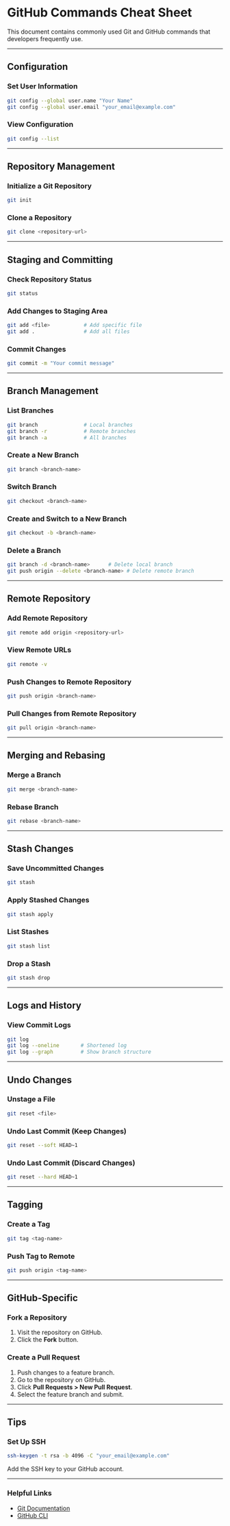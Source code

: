 # GitHub Commands Cheat Sheet

This document contains commonly used Git and GitHub commands that developers frequently use.

---

## **Configuration**
### Set User Information
```bash
git config --global user.name "Your Name"
git config --global user.email "your_email@example.com"
```

### View Configuration
```bash
git config --list
```

---

## **Repository Management**
### Initialize a Git Repository
```bash
git init
```

### Clone a Repository
```bash
git clone <repository-url>
```

---

## **Staging and Committing**
### Check Repository Status
```bash
git status
```

### Add Changes to Staging Area
```bash
git add <file>           # Add specific file
git add .                # Add all files
```

### Commit Changes
```bash
git commit -m "Your commit message"
```

---

## **Branch Management**
### List Branches
```bash
git branch               # Local branches
git branch -r            # Remote branches
git branch -a            # All branches
```

### Create a New Branch
```bash
git branch <branch-name>
```

### Switch Branch
```bash
git checkout <branch-name>
```

### Create and Switch to a New Branch
```bash
git checkout -b <branch-name>
```

### Delete a Branch
```bash
git branch -d <branch-name>      # Delete local branch
git push origin --delete <branch-name> # Delete remote branch
```

---

## **Remote Repository**
### Add Remote Repository
```bash
git remote add origin <repository-url>
```

### View Remote URLs
```bash
git remote -v
```

### Push Changes to Remote Repository
```bash
git push origin <branch-name>
```

### Pull Changes from Remote Repository
```bash
git pull origin <branch-name>
```

---

## **Merging and Rebasing**
### Merge a Branch
```bash
git merge <branch-name>
```

### Rebase Branch
```bash
git rebase <branch-name>
```

---

## **Stash Changes**
### Save Uncommitted Changes
```bash
git stash
```

### Apply Stashed Changes
```bash
git stash apply
```

### List Stashes
```bash
git stash list
```

### Drop a Stash
```bash
git stash drop
```

---

## **Logs and History**
### View Commit Logs
```bash
git log
git log --oneline       # Shortened log
git log --graph         # Show branch structure
```

---

## **Undo Changes**
### Unstage a File
```bash
git reset <file>
```

### Undo Last Commit (Keep Changes)
```bash
git reset --soft HEAD~1
```

### Undo Last Commit (Discard Changes)
```bash
git reset --hard HEAD~1
```

---

## **Tagging**
### Create a Tag
```bash
git tag <tag-name>
```

### Push Tag to Remote
```bash
git push origin <tag-name>
```

---

## **GitHub-Specific**
### Fork a Repository
1. Visit the repository on GitHub.
2. Click the **Fork** button.

### Create a Pull Request
1. Push changes to a feature branch.
2. Go to the repository on GitHub.
3. Click **Pull Requests > New Pull Request**.
4. Select the feature branch and submit.

---

## **Tips**
### Set Up SSH
```bash
ssh-keygen -t rsa -b 4096 -C "your_email@example.com"
```
Add the SSH key to your GitHub account.

---

### Helpful Links
- [Git Documentation](https://git-scm.com/doc)
- [GitHub CLI](https://cli.github.com/)

